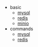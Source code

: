 * basic
    + [mysql](mysql/README.md)
    + [redis](redis/README.md)
    + [minio](minio/README.md)
* commands
    + [mysql](mysql/commands.md)
    + [redis](redis/commands.md)
